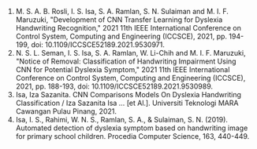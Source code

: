 1. M. S. A. B. Rosli, I. S. Isa, S. A. Ramlan, S. N. Sulaiman and M. I. F. Maruzuki, "Development of CNN Transfer Learning for Dyslexia Handwriting Recognition," 2021 11th IEEE International Conference on Control System, Computing and Engineering (ICCSCE), 2021, pp. 194-199, doi: 10.1109/ICCSCE52189.2021.9530971.
2. N. S. L. Seman, I. S. Isa, S. A. Ramlan, W. Li-Chih and M. I. F. Maruzuki, "Notice of Removal: Classification of Handwriting Impairment Using CNN for Potential Dyslexia Symptom," 2021 11th IEEE International Conference on Control System, Computing and Engineering (ICCSCE), 2021, pp. 188-193, doi: 10.1109/ICCSCE52189.2021.9530989.
3. Isa, Iza Sazanita. CNN Comparisons Models On Dyslexia Handwriting Classification / Iza Sazanita Isa … [et Al.]. Universiti Teknologi MARA Cawangan Pulau Pinang, 2021.
4. Isa, I. S., Rahimi, W. N. S., Ramlan, S. A., & Sulaiman, S. N. (2019). Automated detection of dyslexia symptom based on handwriting image for primary school children. Procedia Computer Science, 163, 440-449.
